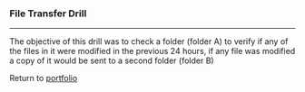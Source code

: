 ### File Transfer Drill
***

The objective of this drill was to check a folder (folder A) to verify if any of the files in it were modified in the previous 24 hours, if any file was modified a copy of it would be sent to a second folder (folder B)
 
 
Return to [portfolio](../../../../) 
